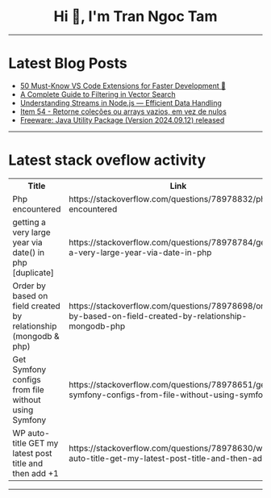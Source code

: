<h1 align="center">Hi 👋, I'm Tran Ngoc Tam</h1>

---

# Latest Blog Posts 
<!-- BLOG-POST-LIST:START -->
- [50 Must-Know VS Code Extensions for Faster Development 🚀](https://dev.to/lokesh_singh/50-must-know-vs-code-extensions-for-faster-development-5e7a)
- [A Complete Guide to Filtering in Vector Search](https://dev.to/qdrant/a-complete-guide-to-filtering-in-vector-search-33lk)
- [Understanding Streams in Node.js — Efficient Data Handling](https://dev.to/imsushant12/understanding-streams-in-nodejs-efficient-data-handling-5e6l)
- [Item 54 - Retorne coleções ou arrays vazios, em vez de nulos](https://dev.to/giselecoder/item-54-retorne-colecoes-ou-arrays-vazios-em-vez-de-nulos-1ej6)
- [Freeware: Java Utility Package &lpar;Version 2024.09.12&rpar; released](https://dev.to/andybrunner/freeware-java-utility-package-version-20240912-released-555g)
<!-- BLOG-POST-LIST:END -->

---

# Latest stack oveflow activity
<table>
  <tr><th>Title</th><th>Link</th></tr>
  <!-- STACKOVERFLOW:START --><tr><td>Php encountered</td><td>https://stackoverflow.com/questions/78978832/php-encountered</td></tr><tr><td>getting a very large year via date&lpar;&rpar; in php [duplicate]</td><td>https://stackoverflow.com/questions/78978784/getting-a-very-large-year-via-date-in-php</td></tr><tr><td>Order by based on field created by relationship &lpar;mongodb &amp; php&rpar;</td><td>https://stackoverflow.com/questions/78978698/order-by-based-on-field-created-by-relationship-mongodb-php</td></tr><tr><td>Get Symfony configs from file without using Symfony</td><td>https://stackoverflow.com/questions/78978651/get-symfony-configs-from-file-without-using-symfony</td></tr><tr><td>WP auto-title GET my latest post title and then add +1</td><td>https://stackoverflow.com/questions/78978630/wp-auto-title-get-my-latest-post-title-and-then-add-1</td></tr><!-- STACKOVERFLOW:END -->
</table>

---


